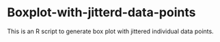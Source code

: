 # Boxplot-with-jitterd-data-points
This is an R script to generate box plot with jittered individual data points. 

